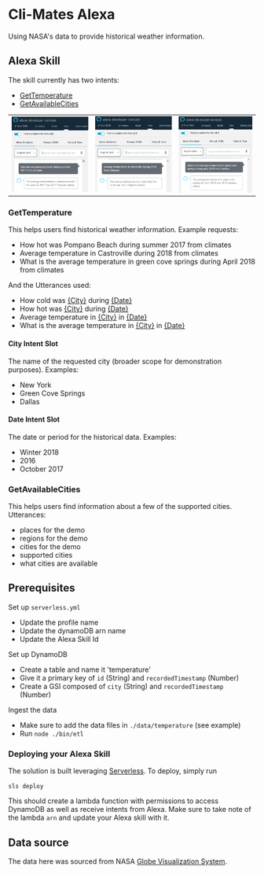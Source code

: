 # Cli-Mates Alexa

Using NASA's data to provide historical weather information.

## Alexa Skill

The skill currently has two intents:
- [GetTemperature](#gettemperature)
- [GetAvailableCities](#getavailablecities)

| | | |
| ------------- |:-------------:| -----:|
| ![Sample1](https://github.com/Ali-Rahimian/nasa-hackathon/raw/master/Alexa/screenshots/Sample1.png "Sample1") | ![Sample2](https://github.com/Ali-Rahimian/nasa-hackathon/raw/master/Alexa/screenshots/Sample2.png "Sample2") | ![Sample3](https://github.com/Ali-Rahimian/nasa-hackathon/raw/master/Alexa/screenshots/Sample3.png "Sample3") |

### GetTemperature

This helps users find historical weather information. Example requests:

- How hot was Pompano Beach during summer 2017 from climates
- Average temperature in Castroville during 2018 from climates
- What is the average temperature in green cove springs during April 2018 from climates

And the Utterances used:

- How cold was [{City}](#city-intent-slot) during [{Date}](#date-intent-slot)
- How hot was [{City}](#city-intent-slot) during [{Date}](#date-intent-slot)
- Average temperature in [{City}](#city-intent-slot) in [{Date}](#date-intent-slot)
- What is the average temperature in [{City}](#city-intent-slot) in [{Date}](#date-intent-slot)

#### City Intent Slot

The name of the requested city (broader scope for demonstration purposes). Examples:

- New York
- Green Cove Springs
- Dallas

#### Date Intent Slot

The date or period for the historical data. Examples:

- Winter 2018
- 2016
- October 2017

### GetAvailableCities

This helps users find information about a few of the supported cities. Utterances:
- places for the demo
- regions for the demo
- cities for the demo
- supported cities
- what cities are available

## Prerequisites

Set up `serverless.yml`

- Update the profile name
- Update the dynamoDB arn name
- Update the Alexa Skill Id  

Set up DynamoDB

- Create a table and name it 'temperature'
- Give it a primary key of `id` (String) and `recordedTimestamp` (Number)
- Create a GSI composed of `city` (String) and `recordedTimestamp` (Number)

Ingest the data

- Make sure to add the data files in `./data/temperature` (see example)
- Run `node ./bin/etl`

### Deploying your Alexa Skill

The solution is built leveraging [Serverless](https://serverless.com/framework/docs/providers/aws/guide/). To deploy, simply run

```
sls deploy
```

This should create a lambda function with permissions to access DynamoDB as well as receive intents from Alexa.
Make sure to take note of the lambda `arn` and update your Alexa skill with it.

## Data source

The data here was sourced from NASA [Globe Visualization System](https://vis.globe.gov/GLOBE/#).
